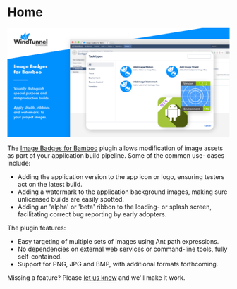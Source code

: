 # Home

<kbd>![banner](./_media/plugin_banner.png "Banner")</kbd>

The [Image Badges for Bamboo](https://marketplace.atlassian.com/apps/1223693/image-badges-for-bamboo) plugin allows modification of image assets as part of your application build pipeline.
Some of the common use- cases include:

- Adding the application version to the app icon or logo, ensuring testers act on the latest build.
- Adding a watermark to the application background images, making sure unlicensed builds are easily spotted.
- Adding an 'alpha' or 'beta' ribbon to the loading- or splash screen, facilitating correct bug reporting by early adopters.

The plugin features:

- Easy targeting of multiple sets of images using Ant path expressions.
- No dependencies on external web services or command-line tools, fully self-contained.
- Support for PNG, JPG and BMP, with additional formats forthcoming.

Missing a feature? Please [let us know](../common/support.md) and we'll make it work.
